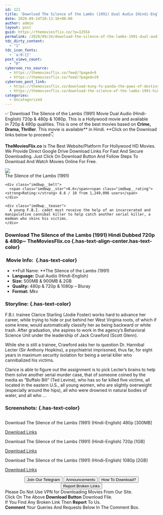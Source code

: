 ```yaml
---
id: 121
title: 'Download The Silence of the Lambs (1991) Dual Audio {Hindi-English} Bluray 480p [500MB] || 720p [900MB] || 1080p [2.1GB]'
date: 2020-09-24T10:13:16+00:00
author: admin
layout: post
guid: https://themoviesflix.co/?p=12554
permalink: /2020/09/24/download-the-silence-of-the-lambs-1991-dual-audio-hindi-english-bluray-480p-500mb-720p-900mb-1080p-2-1gb/
tdc_dirty_content:
  - "1"
tdc_icon_fonts:
  - 'a:0:{}'
post_views_count:
  - "0"
cyberseo_rss_source:
  - https://themoviesflix.co/feed/?paged=9
  - https://themoviesflix.co/feed/?paged=29
cyberseo_post_link:
  - https://themoviesflix.co/download-kung-fu-panda-the-paws-of-destiny-season-1-2-hindi-english-720p/
  - https://themoviesflix.co/download-the-silence-of-the-lambs-1991-hindi-english-480p-720p-1080p/
categories:
  - Uncategorized
---
```

✅ Download The Silence of the Lambs (1991)&nbsp;Movie&nbsp;Dual Audio (Hindi-English)&nbsp;720p&nbsp;&&nbsp;480p&nbsp;& 1080p. This is a Hollywood movie and available in&nbsp;720p&nbsp;&&nbsp;480p&nbsp;qualities. This is one of the best movies based on&nbsp;**Crime, Drama, Thriller**. This movie is available**&nbsp;in&nbsp;Hindi.&nbsp;**Click on the Download links below to proceed👇

**TheMoviesFlix.co**&nbsp;is The Best Website/Platform For Hollywood HD Movies. We Provide Direct Google Drive Download Links For Fast And Secure Downloading. Just Click On Download Button And Follow Steps To Download And Watch Movies Online For Free.

<div class="imdbwp imdbwp--movie dark">
  <div class="imdbwp__thumb">
    <a class="imdbwp__link" target="_blank" title="The Silence of the Lambs" href="https://www.imdb.com/title/tt0102926/" rel="nofollow noopener noreferrer"><img class="imdbwp__img" src="https://m.media-amazon.com/images/M/MV5BNjNhZTk0ZmEtNjJhMi00YzFlLWE1MmEtYzM1M2ZmMGMwMTU4XkEyXkFqcGdeQXVyNjU0OTQ0OTY@._V1_SX300.jpg" /></a>
  </div>
  
  <div class="imdbwp__content">
    <div class="imdbwp__header">
      <span class="imdbwp__title">The Silence of the Lambs</span> (1991)
    </div>
    
    <div class="imdbwp__belt">
      <span class="imdbwp__star">8.6</span><span class="imdbwp__rating"><strong>Rating:</strong> 8.6 / 10 from 1,249,096 users</span>
    </div>
    
    <div class="imdbwp__teaser">
      A young F.B.I. cadet must receive the help of an incarcerated and manipulative cannibal killer to help catch another serial killer, a madman who skins his victims.
    </div>
  </div>
</div>

### Download The Silence of the Lambs (1991) Hindi Dubbed 720p & 480p~ TheMoviesFlix.co {.has-text-align-center.has-text-color}

### &nbsp;Movie Info:&nbsp; {.has-text-color}

  * **Full Name:&nbsp;**The Silence of the Lambs (1991)
  * **Language:**&nbsp;Dual Audio (Hindi-English)
  * **Size:**&nbsp;500MB & 900MB & 2GB
  * **Quality:**&nbsp;480p & 720p & 1080p – Bluray
  * **Format:**&nbsp;Mkv

### Storyline: {.has-text-color}

F.B.I. trainee Clarice Starling (Jodie Foster) works hard to advance her career, while trying to hide or put behind her West Virginia roots, of which if some knew, would automatically classify her as being backward or white trash. After graduation, she aspires to work in the agency’s Behavioral Science Unit under the leadership of Jack Crawford (Scott Glenn).

While she is still a trainee, Crawford asks her to question Dr. Hannibal Lecter (Sir Anthony Hopkins), a psychiatrist imprisoned, thus far, for eight years in maximum security isolation for being a serial killer who cannibalized his victims.

Clarice is able to figure out the assignment is to pick Lecter’s brains to help them solve another serial murder case, that of someone coined by the media as “Buffalo Bill” (Ted Levine), who has so far killed five victims, all located in the eastern U.S., all young women, who are slightly overweight (especially around the hips), all who were drowned in natural bodies of water, and all who …

### Screenshots: {.has-text-color}

<div class="wp-block-image">
  <figure class="aligncenter"><img src="https://i.imgur.com/OYiBvPB.jpg" alt /></figure>
</div>

<p class="has-text-align-center has-text-color has-medium-font-size">
  Download The Silence of the Lambs (1991) (Hindi-English) 480p [300MB]
</p>

<span class="mb-center maxbutton-3-center"><span class="maxbutton-3-container mb-container"><a class="maxbutton-3 maxbutton maxbutton-post-button" target="_blank" rel="nofollow noopener noreferrer" href="https://coinquint.com/a10282/"><span class="mb-text">Download Links</span></a></span></span>

<p class="has-text-align-center has-text-color has-medium-font-size">
  Download The Silence of the Lambs (1991) (Hindi-English) 720p [1GB]
</p>

<span class="mb-center maxbutton-3-center"><span class="maxbutton-3-container mb-container"><a class="maxbutton-3 maxbutton maxbutton-post-button" target="_blank" rel="nofollow noopener noreferrer" href="https://coinquint.com/a10284/"><span class="mb-text">Download Links</span></a></span></span>

<p class="has-text-align-center has-text-color has-medium-font-size">
  Download The Silence of the Lambs (1991) (Hindi-English) 1080p [2GB]
</p>

<span class="mb-center maxbutton-3-center"><span class="maxbutton-3-container mb-container"><a class="maxbutton-3 maxbutton maxbutton-post-button" target="_blank" rel="nofollow noopener noreferrer" href="https://coinquint.com/a10286/"><span class="mb-text">Download Links</span></a></span></span>

<center>
</center>

<center>
  <a href="https://t.me/themoviesflixcom" target="_blank" data-wpel-link="external" rel="nofollow external noopener noreferrer"><button class="button button5">Join Our Telegram</button></a> <a href="https://themoviesflix.co/download-the-silence-of-the-lambs-1991-hindi-english-480p-720p-1080p/#" target="_blank" data-wpel-link="external" rel="nofollow external noopener noreferrer"><button class="button button5">Announcements</button></a> <a href="https://themoviesflix.com/how-to-download/" target="_blank" data-wpel-link="external" rel="nofollow external noopener noreferrer"><button class="button button5">How To Download?</button></a> <a href="https://themoviesflix.co/download-the-silence-of-the-lambs-1991-hindi-english-480p-720p-1080p/#" target="_blank" data-wpel-link="external" rel="nofollow external noopener noreferrer"><button class="button button5">Report Broken Links</button></a>
</center>

<div class="alert alert-danger">
  Please Do Not Use VPN for Downloading Movies From Our Site.
</div>

<div class="alert alert-success">
  Click On The Above <strong>Download Button</strong> Download File.
</div>

<div class="alert alert-warning">
  If You Find Any Broken Link Then <strong>Report</strong> To Us.
</div>

<div class="alert alert-info">
  <strong>Comment</strong> Your Queries And Requests Below In The Comment Box.
</div>